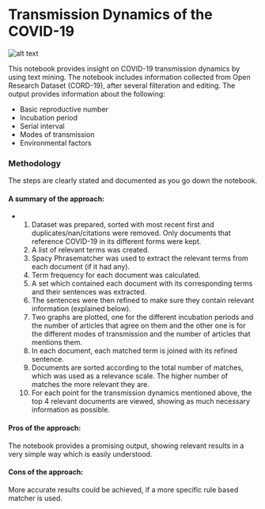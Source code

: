 # Transmission Dynamics of the COVID-19
![alt text](https://www.un.org/development/desa/indigenouspeoples/wp-content/uploads/sites/19/2020/04/CoronaVirusHeader.jpg)

This notebook provides insight on COVID-19 transmission dynamics by using text mining. The notebook includes information collected from Open Research Dataset (CORD-19), after several filteration and editing. The output provides information about the following:
* Basic reproductive number
* Incubation period 
* Serial interval
* Modes of transmission
* Environmental factors

### Methodology
The steps are clearly stated and documented as you go down the notebook. 

#### A summary of the approach:
*    
     1. Dataset was prepared, sorted with most recent first and duplicates/nan/citations were removed. Only documents that reference COVID-19 in its different forms were kept.
     2. A list of relevant terms was created.
     3. Spacy Phrasematcher was used to extract the relevant terms from each document (if it had any).
     4. Term frequency for each document was calculated.
     5. A set which contained each document with its corresponding terms and their sentences was extracted.
     6. The sentences were then refined to make sure they contain relevant information (explained below). 
     7. Two graphs are plotted, one for the different incubation periods and the number of articles that agree on them and the other one is for the different modes of transmission and the number of articles that mentions them.
     8. In each document, each matched term is joined with its refined sentence.
     9. Documents are sorted according to the total number of matches, which was used as a relevance scale. The higher number of matches the more relevant they are. 
     10. For each point for the transmission dynamics mentioned above, the top 4 relevant documents are viewed, showing as much necessary information as possible. 

#### Pros of the approach:
The notebook provides a promising output, showing relevant results in a very simple way which is easily understood.
#### Cons of the approach:
More accurate results could be achieved, if a more specific rule based matcher is used.
